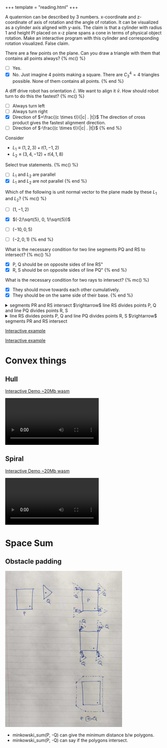 +++
template = "reading.html"
+++

A quaternion can be described by 3 numbers.
x-coordinate and z-coordinate of axis of rotation and the angle of rotation.
It can be visualized as a cylinder axis aligned with y-axis.
The claim is that a cylinder with radius 1 and height PI placed on x-z plane spans a cone in terms of physical object rotation. Make an interactive program with this cylinder and corresponding rotation visualized. False claim.

There are a few points on the plane. Can you draw a triangle with them that contains all points always?
{% mc() %}
- [ ] Yes.
- [x] No.
Just imagine 4 points making a square. There are $C_3^4 = 4$ triangles possible. None of them contains all points.
{% end %}

A diff drive robot has orientation $\bar{c}$.
We want to align it $\bar{v}$.
How should robot turn to do this the fastest?
{% mc() %}
- [ ] Always turn left
- [ ] Always turn right
- [x] Direction of $+\frac{(c \times t)}{|c| . |t|}$
The direction of cross product gives the fastest alignment direction.
- [ ] Direction of $-\frac{(c \times t)}{|c| . |t|}$
{% end %}

Consider
- $L_1 \equiv (1, 2, 3) + t (1, -1, 2)$
- $L_2 \equiv (3, 4, -12) + t (4, 1, 8)$

Select true statements.
{% mc() %}
- [ ] $L_1$ and $L_2$ are parallel
- [x] $L_1$ and $L_2$ are not parallel
{% end %}

Which of the following is unit normal vector to the plane made by these $L_1$ and $L_2$?
{% mc() %}
- [ ] $(1, -1, 2)$
- [x] $(-2/\sqrt{5}, 0, 1/\sqrt{5})$
- [ ] $(-10, 0, 5)$
- [ ] $(-2, 0, 1)$
{% end %}


What is the necessary condition for two line segments PQ and RS to intersect?
{% mc() %}
- [x] P, Q should be on opposite sides of line RS"
- [x] R, S should be on opposite sides of line PQ"
{% end %}

What is the necessary condition for two rays to intersect?
{% mc() %}
- [x] They should move towards each other cumulatively.
- [x] They should be on the same side of their base.
{% end %}

<details>
<summary>
segments PR and RS intersect $\rightarrow$ line RS divides points P, Q and line PQ divides points R, S
</summary>
<blockquote>
<img src="./lineseg_lineseg1.jpg" height="100px"/>
</blockquote>
</details>

<details>
<summary>
line RS divides points P, Q and line PQ divides points R, S $\rightarrow$ segments PR and RS intersect
</summary>
<blockquote>
<img src="./lineseg_lineseg2.jpg" height="100px"/>
</blockquote>
</details>

[Interactive example](/wasm?name=xn_2_lnsegs)

[Interactive example](/wasm?name=xn_2_rays)

# Convex things

## Hull

[Interactive Demo ~20Mb wasm](/wasm?name=convex_hull)

<video controls autoplay loop>
  <source src="./convex_hull.mp4" type="video/mp4">
</video>


## Spiral

[Interactive Demo ~20Mb wasm](/wasm?name=convex_spiral)

<video controls autoplay loop>
  <source src="./convex_spiral.mp4" type="video/mp4">
</video>

# Space Sum

## Obstacle padding

<img src="./obstacle_padding.jpg" height="500px"/>

- minkowski\_sum(P, -Q) can give the minimum distance b/w polygons.
- minkowski\_sum(P, -Q) can say if the polygons intersect.


